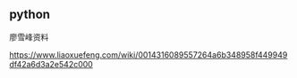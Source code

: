 ## python

廖雪峰资料

https://www.liaoxuefeng.com/wiki/0014316089557264a6b348958f449949df42a6d3a2e542c000
